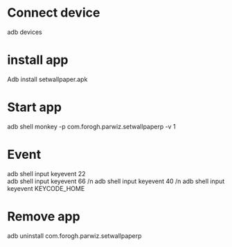 # Connect device
adb devices

# install app
Adb install setwallpaper.apk

# Start app
adb shell monkey -p com.forogh.parwiz.setwallpaperp -v 1
# Event
adb shell input keyevent 22  
adb shell input keyevent 66 /n
adb shell input keyevent 40 /n
adb shell input keyevent KEYCODE_HOME

# Remove app
adb uninstall com.forogh.parwiz.setwallpaperp
